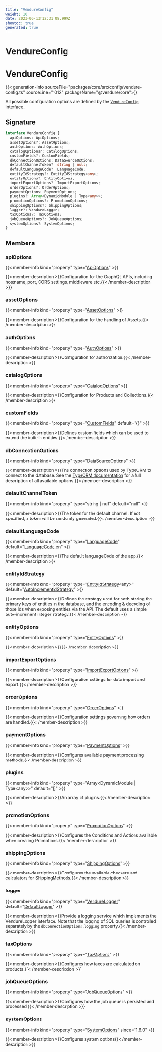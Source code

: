 ```yaml
---
title: "VendureConfig"
weight: 10
date: 2023-06-13T12:31:08.999Z
showtoc: true
generated: true
---
```

<!-- This file was generated from the Vendure source. Do not modify. Instead, re-run the "docs:build" script -->

# VendureConfig
<div class="symbol">


# VendureConfig

{{< generation-info sourceFile="packages/core/src/config/vendure-config.ts" sourceLine="1012" packageName="@vendure/core">}}

All possible configuration options are defined by the
[`VendureConfig`](https://github.com/vendure-ecommerce/vendure/blob/master/server/src/config/vendure-config.ts) interface.

## Signature

```TypeScript
interface VendureConfig {
  apiOptions: ApiOptions;
  assetOptions?: AssetOptions;
  authOptions: AuthOptions;
  catalogOptions?: CatalogOptions;
  customFields?: CustomFields;
  dbConnectionOptions: DataSourceOptions;
  defaultChannelToken?: string | null;
  defaultLanguageCode?: LanguageCode;
  entityIdStrategy?: EntityIdStrategy<any>;
  entityOptions?: EntityOptions;
  importExportOptions?: ImportExportOptions;
  orderOptions?: OrderOptions;
  paymentOptions: PaymentOptions;
  plugins?: Array<DynamicModule | Type<any>>;
  promotionOptions?: PromotionOptions;
  shippingOptions?: ShippingOptions;
  logger?: VendureLogger;
  taxOptions?: TaxOptions;
  jobQueueOptions?: JobQueueOptions;
  systemOptions?: SystemOptions;
}
```
## Members

### apiOptions

{{< member-info kind="property" type="<a href='/typescript-api/configuration/api-options#apioptions'>ApiOptions</a>"  >}}

{{< member-description >}}Configuration for the GraphQL APIs, including hostname, port, CORS settings,
middleware etc.{{< /member-description >}}

### assetOptions

{{< member-info kind="property" type="<a href='/typescript-api/assets/asset-options#assetoptions'>AssetOptions</a>"  >}}

{{< member-description >}}Configuration for the handling of Assets.{{< /member-description >}}

### authOptions

{{< member-info kind="property" type="<a href='/typescript-api/auth/auth-options#authoptions'>AuthOptions</a>"  >}}

{{< member-description >}}Configuration for authorization.{{< /member-description >}}

### catalogOptions

{{< member-info kind="property" type="<a href='/typescript-api/products-stock/catalog-options#catalogoptions'>CatalogOptions</a>"  >}}

{{< member-description >}}Configuration for Products and Collections.{{< /member-description >}}

### customFields

{{< member-info kind="property" type="<a href='/typescript-api/custom-fields/#customfields'>CustomFields</a>" default="{}"  >}}

{{< member-description >}}Defines custom fields which can be used to extend the built-in entities.{{< /member-description >}}

### dbConnectionOptions

{{< member-info kind="property" type="DataSourceOptions"  >}}

{{< member-description >}}The connection options used by TypeORM to connect to the database.
See the [TypeORM documentation](https://typeorm.io/#/connection-options) for a
full description of all available options.{{< /member-description >}}

### defaultChannelToken

{{< member-info kind="property" type="string | null" default="null"  >}}

{{< member-description >}}The token for the default channel. If not specified, a token
will be randomly generated.{{< /member-description >}}

### defaultLanguageCode

{{< member-info kind="property" type="<a href='/typescript-api/common/language-code#languagecode'>LanguageCode</a>" default="<a href='/typescript-api/common/language-code#languagecode'>LanguageCode</a>.en"  >}}

{{< member-description >}}The default languageCode of the app.{{< /member-description >}}

### entityIdStrategy

{{< member-info kind="property" type="<a href='/typescript-api/configuration/entity-id-strategy#entityidstrategy'>EntityIdStrategy</a>&#60;any&#62;" default="<a href='/typescript-api/configuration/entity-id-strategy#autoincrementidstrategy'>AutoIncrementIdStrategy</a>"  >}}

{{< member-description >}}Defines the strategy used for both storing the primary keys of entities
in the database, and the encoding & decoding of those ids when exposing
entities via the API. The default uses a simple auto-increment integer
strategy.{{< /member-description >}}

### entityOptions

{{< member-info kind="property" type="<a href='/typescript-api/configuration/entity-options#entityoptions'>EntityOptions</a>"  >}}

{{< member-description >}}{{< /member-description >}}

### importExportOptions

{{< member-info kind="property" type="<a href='/typescript-api/import-export/import-export-options#importexportoptions'>ImportExportOptions</a>"  >}}

{{< member-description >}}Configuration settings for data import and export.{{< /member-description >}}

### orderOptions

{{< member-info kind="property" type="<a href='/typescript-api/orders/order-options#orderoptions'>OrderOptions</a>"  >}}

{{< member-description >}}Configuration settings governing how orders are handled.{{< /member-description >}}

### paymentOptions

{{< member-info kind="property" type="<a href='/typescript-api/payment/payment-options#paymentoptions'>PaymentOptions</a>"  >}}

{{< member-description >}}Configures available payment processing methods.{{< /member-description >}}

### plugins

{{< member-info kind="property" type="Array&#60;DynamicModule | Type&#60;any&#62;&#62;" default="[]"  >}}

{{< member-description >}}An array of plugins.{{< /member-description >}}

### promotionOptions

{{< member-info kind="property" type="<a href='/typescript-api/promotions/promotion-options#promotionoptions'>PromotionOptions</a>"  >}}

{{< member-description >}}Configures the Conditions and Actions available when creating Promotions.{{< /member-description >}}

### shippingOptions

{{< member-info kind="property" type="<a href='/typescript-api/shipping/shipping-options#shippingoptions'>ShippingOptions</a>"  >}}

{{< member-description >}}Configures the available checkers and calculators for ShippingMethods.{{< /member-description >}}

### logger

{{< member-info kind="property" type="<a href='/typescript-api/logger/vendure-logger#vendurelogger'>VendureLogger</a>" default="<a href='/typescript-api/logger/default-logger#defaultlogger'>DefaultLogger</a>"  >}}

{{< member-description >}}Provide a logging service which implements the <a href='/typescript-api/logger/vendure-logger#vendurelogger'>VendureLogger</a> interface.
Note that the logging of SQL queries is controlled separately by the
`dbConnectionOptions.logging` property.{{< /member-description >}}

### taxOptions

{{< member-info kind="property" type="<a href='/typescript-api/tax/tax-options#taxoptions'>TaxOptions</a>"  >}}

{{< member-description >}}Configures how taxes are calculated on products.{{< /member-description >}}

### jobQueueOptions

{{< member-info kind="property" type="<a href='/typescript-api/job-queue/job-queue-options#jobqueueoptions'>JobQueueOptions</a>"  >}}

{{< member-description >}}Configures how the job queue is persisted and processed.{{< /member-description >}}

### systemOptions

{{< member-info kind="property" type="<a href='/typescript-api/configuration/system-options#systemoptions'>SystemOptions</a>"  since="1.6.0" >}}

{{< member-description >}}Configures system options{{< /member-description >}}


</div>
